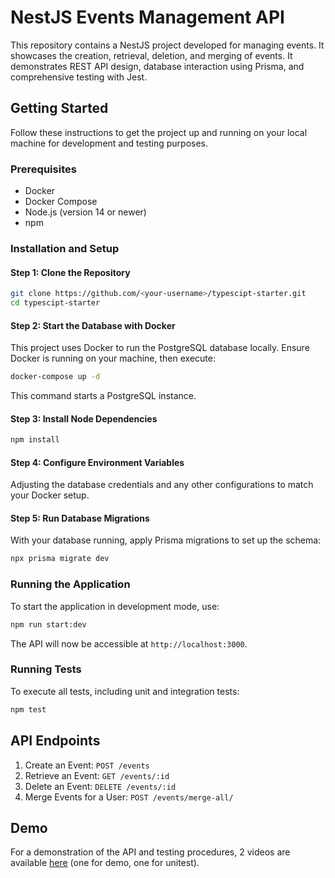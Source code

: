 # NestJS Events Management API

This repository contains a NestJS project developed for managing events. It showcases the creation, retrieval, deletion, and merging of events. It demonstrates REST API design, database interaction using Prisma, and comprehensive testing with Jest.

## Getting Started

Follow these instructions to get the project up and running on your local machine for development and testing purposes.

### Prerequisites

- Docker
- Docker Compose
- Node.js (version 14 or newer)
- npm

### Installation and Setup

#### Step 1: Clone the Repository

```bash
git clone https://github.com/<your-username>/typescipt-starter.git
cd typescipt-starter
```

#### Step 2: Start the Database with Docker

This project uses Docker to run the PostgreSQL database locally. Ensure Docker is running on your machine, then execute:

```bash
docker-compose up -d
```

This command starts a PostgreSQL instance.

#### Step 3: Install Node Dependencies

```bash
npm install
```

#### Step 4: Configure Environment Variables

Adjusting the database credentials and any other configurations to match your Docker setup.

#### Step 5: Run Database Migrations

With your database running, apply Prisma migrations to set up the schema:

```bash
npx prisma migrate dev
```

### Running the Application

To start the application in development mode, use:

```bash
npm run start:dev
```

The API will now be accessible at `http://localhost:3000`.

### Running Tests

To execute all tests, including unit and integration tests:

```bash
npm test
```

## API Endpoints

1. Create an Event: `POST /events`
2. Retrieve an Event: `GET /events/:id`
3. Delete an Event: `DELETE /events/:id`
4. Merge Events for a User: `POST /events/merge-all/`

## Demo

For a demonstration of the API and testing procedures, 2 videos are available <a href="https://drive.google.com/drive/folders/1LYNZp_0yeEtHITnDLLjOwmoscuiUFVzq?usp=drive_link">here</a> (one for demo, one for unitest).
